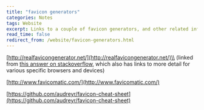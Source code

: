 ```yaml
---
title: "favicon generators"
categories: Notes
tags: Website
excerpt: Links to a couple of favicon generators, and other related information
read_time: false
redirect_from: /website/favicon-generators.html
---
```

[http://realfavicongenerator.net/](http://realfavicongenerator.net/)\\
(linked from [this answer on stackoverflow](http://stackoverflow.com/questions/4014823/does-a-favicon-have-to-be-32x32-or-16x16#answer-19590415), which also has links to more detail for various specific browsers and devices)

[http://www.favicomatic.com/](http://www.favicomatic.com/)

[https://github.com/audreyr/favicon-cheat-sheet](https://github.com/audreyr/favicon-cheat-sheet)